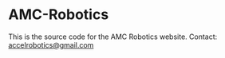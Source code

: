 # AMC-Robotics
This is the source code for the AMC Robotics website.
Contact: accelrobotics@gmail.com
